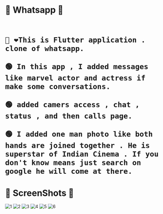 <h1> 🦾 Whatsapp 👀 <h1/> 

```

👋 ❤️This is Flutter application . clone of whatsapp.

🟢 In this app , I added messages like marvel actor and actress if make some conversations.

🟢 added camers access , chat , status , and then calls page.

🟢 I added one man photo like both hands are joined together . He is superstar of Indian Cinema . If you don't know means just search on google he will come at there.

```
##

# 🤳 ScreenShots 👀 

![1](https://user-images.githubusercontent.com/44917891/106760136-7b331580-6659-11eb-8354-b2da6d1bb309.jpg)
![2](https://user-images.githubusercontent.com/44917891/106760141-7cfcd900-6659-11eb-9a95-d2fd3b4d616a.jpg)
![3](https://user-images.githubusercontent.com/44917891/106760144-7e2e0600-6659-11eb-8b0d-8758f110dd23.jpg)
![4](https://user-images.githubusercontent.com/44917891/106760147-7ec69c80-6659-11eb-9ce4-1d81096f3008.jpg)
![5](https://user-images.githubusercontent.com/44917891/106760151-7f5f3300-6659-11eb-888f-2973bb89b097.jpg)
![6](https://user-images.githubusercontent.com/44917891/106760157-7ff7c980-6659-11eb-8f45-a7a85a477e9f.jpg)
